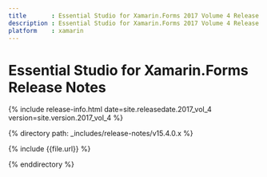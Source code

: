 ```yaml
---
title       : Essential Studio for Xamarin.Forms 2017 Volume 4 Release Notes
description : Essential Studio for Xamarin.Forms 2017 Volume 4 Release Notes
platform    : xamarin
---
```


# Essential Studio for Xamarin.Forms Release Notes

{% include release-info.html date=site.releasedate.2017_vol_4 version=site.version.2017_vol_4 %} 

{% directory path: _includes/release-notes/v15.4.0.x %}

{% include {{file.url}} %}

{% enddirectory %}